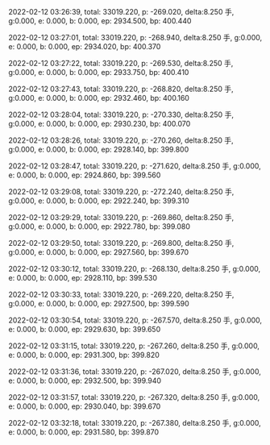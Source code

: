2022-02-12 03:26:39, total: 33019.220, p: -269.020, delta:8.250 手, g:0.000, e: 0.000, b: 0.000, ep: 2934.500, bp: 400.440

2022-02-12 03:27:01, total: 33019.220, p: -268.940, delta:8.250 手, g:0.000, e: 0.000, b: 0.000, ep: 2934.020, bp: 400.370

2022-02-12 03:27:22, total: 33019.220, p: -269.530, delta:8.250 手, g:0.000, e: 0.000, b: 0.000, ep: 2933.750, bp: 400.410

2022-02-12 03:27:43, total: 33019.220, p: -268.820, delta:8.250 手, g:0.000, e: 0.000, b: 0.000, ep: 2932.460, bp: 400.160

2022-02-12 03:28:04, total: 33019.220, p: -270.330, delta:8.250 手, g:0.000, e: 0.000, b: 0.000, ep: 2930.230, bp: 400.070

2022-02-12 03:28:26, total: 33019.220, p: -270.260, delta:8.250 手, g:0.000, e: 0.000, b: 0.000, ep: 2928.140, bp: 399.800

2022-02-12 03:28:47, total: 33019.220, p: -271.620, delta:8.250 手, g:0.000, e: 0.000, b: 0.000, ep: 2924.860, bp: 399.560

2022-02-12 03:29:08, total: 33019.220, p: -272.240, delta:8.250 手, g:0.000, e: 0.000, b: 0.000, ep: 2922.240, bp: 399.310

2022-02-12 03:29:29, total: 33019.220, p: -269.860, delta:8.250 手, g:0.000, e: 0.000, b: 0.000, ep: 2922.780, bp: 399.080

2022-02-12 03:29:50, total: 33019.220, p: -269.800, delta:8.250 手, g:0.000, e: 0.000, b: 0.000, ep: 2927.560, bp: 399.670

2022-02-12 03:30:12, total: 33019.220, p: -268.130, delta:8.250 手, g:0.000, e: 0.000, b: 0.000, ep: 2928.110, bp: 399.530

2022-02-12 03:30:33, total: 33019.220, p: -269.220, delta:8.250 手, g:0.000, e: 0.000, b: 0.000, ep: 2927.500, bp: 399.590

2022-02-12 03:30:54, total: 33019.220, p: -267.570, delta:8.250 手, g:0.000, e: 0.000, b: 0.000, ep: 2929.630, bp: 399.650

2022-02-12 03:31:15, total: 33019.220, p: -267.260, delta:8.250 手, g:0.000, e: 0.000, b: 0.000, ep: 2931.300, bp: 399.820

2022-02-12 03:31:36, total: 33019.220, p: -267.020, delta:8.250 手, g:0.000, e: 0.000, b: 0.000, ep: 2932.500, bp: 399.940

2022-02-12 03:31:57, total: 33019.220, p: -267.320, delta:8.250 手, g:0.000, e: 0.000, b: 0.000, ep: 2930.040, bp: 399.670

2022-02-12 03:32:18, total: 33019.220, p: -267.380, delta:8.250 手, g:0.000, e: 0.000, b: 0.000, ep: 2931.580, bp: 399.870
